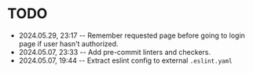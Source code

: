 <!--
@since 2024.05.07, 19:34
@changed 2024.05.29, 23:17
-->

# TODO

- 2024.05.29, 23:17 -- Remember requested page before going to login page if user hasn't authorized.
- 2024.05.07, 23:33 -- Add pre-commit linters and checkers.
- 2024.05.07, 19:44 -- Extract eslint config to external `.eslint.yaml`
